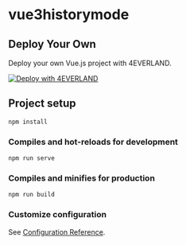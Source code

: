 # vue3historymode

## Deploy Your Own

Deploy your own Vue.js project with 4EVERLAND.

[![Deploy with 4EVERLAND](https://4ever-web.4everland.store/img/deploy.svg)](https://dashboard.4everland.org/hosting/new?type=clone-flow&s=https%3A%2F%2Fgithub.com%2FyepCing%2Fvue3historymode)


## Project setup
```
npm install
```

### Compiles and hot-reloads for development
```
npm run serve
```

### Compiles and minifies for production
```
npm run build
```

### Customize configuration
See [Configuration Reference](https://cli.vuejs.org/config/).
